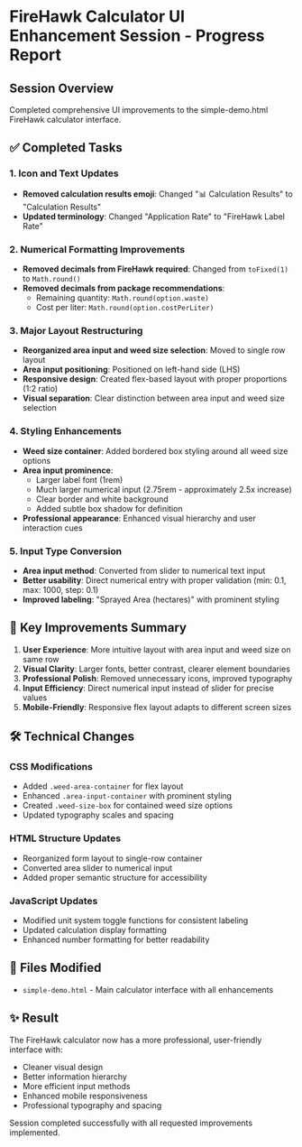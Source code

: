 # FireHawk Calculator UI Enhancement Session - Progress Report

## Session Overview
Completed comprehensive UI improvements to the simple-demo.html FireHawk calculator interface.

## ✅ Completed Tasks

### 1. Icon and Text Updates
- **Removed calculation results emoji**: Changed "📊 Calculation Results" to "Calculation Results"
- **Updated terminology**: Changed "Application Rate" to "FireHawk Label Rate"

### 2. Numerical Formatting Improvements
- **Removed decimals from FireHawk required**: Changed from `toFixed(1)` to `Math.round()` 
- **Removed decimals from package recommendations**: 
  - Remaining quantity: `Math.round(option.waste)` 
  - Cost per liter: `Math.round(option.costPerLiter)`

### 3. Major Layout Restructuring
- **Reorganized area input and weed size selection**: Moved to single row layout
- **Area input positioning**: Positioned on left-hand side (LHS) 
- **Responsive design**: Created flex-based layout with proper proportions (1:2 ratio)
- **Visual separation**: Clear distinction between area input and weed size selection

### 4. Styling Enhancements
- **Weed size container**: Added bordered box styling around all weed size options
- **Area input prominence**: 
  - Larger label font (1rem)
  - Much larger numerical input (2.75rem - approximately 2.5x increase)
  - Clear border and white background
  - Added subtle box shadow for definition
- **Professional appearance**: Enhanced visual hierarchy and user interaction cues

### 5. Input Type Conversion
- **Area input method**: Converted from slider to numerical text input
- **Better usability**: Direct numerical entry with proper validation (min: 0.1, max: 1000, step: 0.1)
- **Improved labeling**: "Sprayed Area (hectares)" with prominent styling

## 🎯 Key Improvements Summary

1. **User Experience**: More intuitive layout with area input and weed size on same row
2. **Visual Clarity**: Larger fonts, better contrast, clearer element boundaries  
3. **Professional Polish**: Removed unnecessary icons, improved typography
4. **Input Efficiency**: Direct numerical input instead of slider for precise values
5. **Mobile-Friendly**: Responsive flex layout adapts to different screen sizes

## 🛠 Technical Changes

### CSS Modifications
- Added `.weed-area-container` for flex layout
- Enhanced `.area-input-container` with prominent styling
- Created `.weed-size-box` for contained weed size options
- Updated typography scales and spacing

### HTML Structure Updates
- Reorganized form layout to single-row container
- Converted area slider to numerical input
- Added proper semantic structure for accessibility

### JavaScript Updates  
- Modified unit system toggle functions for consistent labeling
- Updated calculation display formatting
- Enhanced number formatting for better readability

## 📁 Files Modified
- `simple-demo.html` - Main calculator interface with all enhancements

## ✨ Result
The FireHawk calculator now has a more professional, user-friendly interface with:
- Cleaner visual design
- Better information hierarchy  
- More efficient input methods
- Enhanced mobile responsiveness
- Professional typography and spacing

Session completed successfully with all requested improvements implemented.